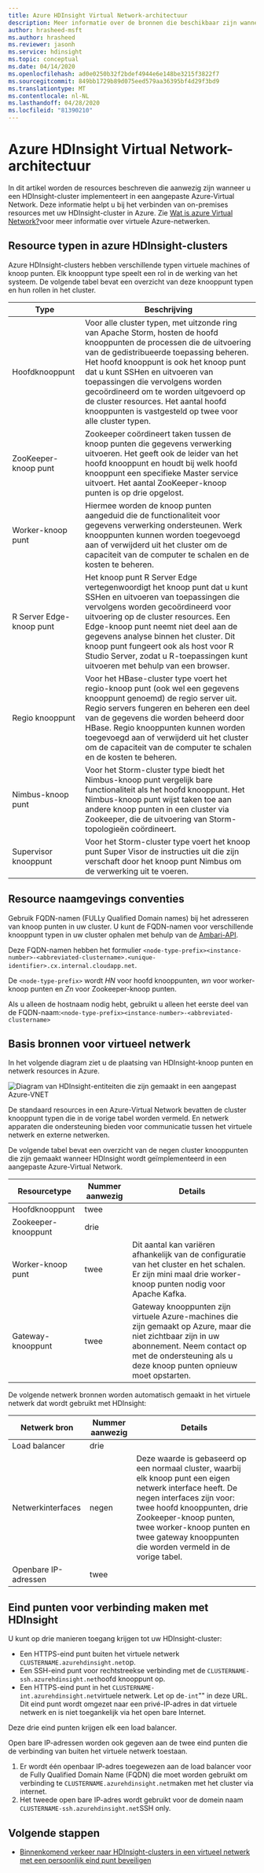 ```yaml
---
title: Azure HDInsight Virtual Network-architectuur
description: Meer informatie over de bronnen die beschikbaar zijn wanneer u een HDInsight-cluster maakt in een Azure-Virtual Network.
author: hrasheed-msft
ms.author: hrasheed
ms.reviewer: jasonh
ms.service: hdinsight
ms.topic: conceptual
ms.date: 04/14/2020
ms.openlocfilehash: ad0e0250b32f2bdef4944e6e148be3215f3822f7
ms.sourcegitcommit: 849bb1729b89d075eed579aa36395bf4d29f3bd9
ms.translationtype: MT
ms.contentlocale: nl-NL
ms.lasthandoff: 04/28/2020
ms.locfileid: "81390210"
---
```

# <a name="azure-hdinsight-virtual-network-architecture"></a>Azure HDInsight Virtual Network-architectuur

In dit artikel worden de resources beschreven die aanwezig zijn wanneer u een HDInsight-cluster implementeert in een aangepaste Azure-Virtual Network. Deze informatie helpt u bij het verbinden van on-premises resources met uw HDInsight-cluster in Azure. Zie [Wat is azure Virtual Network?](../virtual-network/virtual-networks-overview.md)voor meer informatie over virtuele Azure-netwerken.

## <a name="resource-types-in-azure-hdinsight-clusters"></a>Resource typen in azure HDInsight-clusters

Azure HDInsight-clusters hebben verschillende typen virtuele machines of knoop punten. Elk knooppunt type speelt een rol in de werking van het systeem. De volgende tabel bevat een overzicht van deze knooppunt typen en hun rollen in het cluster.

| Type | Beschrijving |
| --- | --- |
| Hoofdknooppunt |  Voor alle cluster typen, met uitzonde ring van Apache Storm, hosten de hoofd knooppunten de processen die de uitvoering van de gedistribueerde toepassing beheren. Het hoofd knooppunt is ook het knoop punt dat u kunt SSHen en uitvoeren van toepassingen die vervolgens worden gecoördineerd om te worden uitgevoerd op de cluster resources. Het aantal hoofd knooppunten is vastgesteld op twee voor alle cluster typen. |
| ZooKeeper-knoop punt | Zookeeper coördineert taken tussen de knoop punten die gegevens verwerking uitvoeren. Het geeft ook de leider van het hoofd knooppunt en houdt bij welk hoofd knooppunt een specifieke Master service uitvoert. Het aantal ZooKeeper-knoop punten is op drie opgelost. |
| Worker-knoop punt | Hiermee worden de knoop punten aangeduid die de functionaliteit voor gegevens verwerking ondersteunen. Werk knooppunten kunnen worden toegevoegd aan of verwijderd uit het cluster om de capaciteit van de computer te schalen en de kosten te beheren. |
| R Server Edge-knoop punt | Het knoop punt R Server Edge vertegenwoordigt het knoop punt dat u kunt SSHen en uitvoeren van toepassingen die vervolgens worden gecoördineerd voor uitvoering op de cluster resources. Een Edge-knoop punt neemt niet deel aan de gegevens analyse binnen het cluster. Dit knoop punt fungeert ook als host voor R Studio Server, zodat u R-toepassingen kunt uitvoeren met behulp van een browser. |
| Regio knooppunt | Voor het HBase-cluster type voert het regio-knoop punt (ook wel een gegevens knooppunt genoemd) de regio server uit. Regio servers fungeren en beheren een deel van de gegevens die worden beheerd door HBase. Regio knooppunten kunnen worden toegevoegd aan of verwijderd uit het cluster om de capaciteit van de computer te schalen en de kosten te beheren.|
| Nimbus-knoop punt | Voor het Storm-cluster type biedt het Nimbus-knoop punt vergelijk bare functionaliteit als het hoofd knooppunt. Het Nimbus-knoop punt wijst taken toe aan andere knoop punten in een cluster via Zookeeper, die de uitvoering van Storm-topologieën coördineert. |
| Supervisor knooppunt | Voor het Storm-cluster type voert het knoop punt Super Visor de instructies uit die zijn verschaft door het knoop punt Nimbus om de verwerking uit te voeren. |

## <a name="resource-naming-conventions"></a>Resource naamgevings conventies

Gebruik FQDN-namen (FULLy Qualified Domain names) bij het adresseren van knoop punten in uw cluster. U kunt de FQDN-namen voor verschillende knooppunt typen in uw cluster ophalen met behulp van de [Ambari-API](hdinsight-hadoop-manage-ambari-rest-api.md).

Deze FQDN-namen hebben het formulier `<node-type-prefix><instance-number>-<abbreviated-clustername>.<unique-identifier>.cx.internal.cloudapp.net`.

De `<node-type-prefix>` wordt *HN* voor hoofd knooppunten, *wn* voor worker-knoop punten en *Zn* voor Zookeeper-knoop punten.

Als u alleen de hostnaam nodig hebt, gebruikt u alleen het eerste deel van de FQDN-naam:`<node-type-prefix><instance-number>-<abbreviated-clustername>`

## <a name="basic-virtual-network-resources"></a>Basis bronnen voor virtueel netwerk

In het volgende diagram ziet u de plaatsing van HDInsight-knoop punten en netwerk resources in Azure.

![Diagram van HDInsight-entiteiten die zijn gemaakt in een aangepast Azure-VNET](./media/hdinsight-virtual-network-architecture/hdinsight-vnet-diagram.png)

De standaard resources in een Azure-Virtual Network bevatten de cluster knooppunt typen die in de vorige tabel worden vermeld. En netwerk apparaten die ondersteuning bieden voor communicatie tussen het virtuele netwerk en externe netwerken.

De volgende tabel bevat een overzicht van de negen cluster knooppunten die zijn gemaakt wanneer HDInsight wordt geïmplementeerd in een aangepaste Azure-Virtual Network.

| Resourcetype | Nummer aanwezig | Details |
| --- | --- | --- |
|Hoofdknooppunt | twee |    |
|Zookeeper-knooppunt | drie | |
|Worker-knoop punt | twee | Dit aantal kan variëren afhankelijk van de configuratie van het cluster en het schalen. Er zijn mini maal drie worker-knoop punten nodig voor Apache Kafka.  |
|Gateway-knooppunt | twee | Gateway knooppunten zijn virtuele Azure-machines die zijn gemaakt op Azure, maar die niet zichtbaar zijn in uw abonnement. Neem contact op met de ondersteuning als u deze knoop punten opnieuw moet opstarten. |

De volgende netwerk bronnen worden automatisch gemaakt in het virtuele netwerk dat wordt gebruikt met HDInsight:

| Netwerk bron | Nummer aanwezig | Details |
| --- | --- | --- |
|Load balancer | drie | |
|Netwerkinterfaces | negen | Deze waarde is gebaseerd op een normaal cluster, waarbij elk knoop punt een eigen netwerk interface heeft. De negen interfaces zijn voor: twee hoofd knooppunten, drie Zookeeper-knoop punten, twee worker-knoop punten en twee gateway knooppunten die worden vermeld in de vorige tabel. |
|Openbare IP-adressen | twee |    |

## <a name="endpoints-for-connecting-to-hdinsight"></a>Eind punten voor verbinding maken met HDInsight

U kunt op drie manieren toegang krijgen tot uw HDInsight-cluster:

- Een HTTPS-eind punt buiten het virtuele netwerk `CLUSTERNAME.azurehdinsight.net`op.
- Een SSH-eind punt voor rechtstreekse verbinding met de `CLUSTERNAME-ssh.azurehdinsight.net`hoofd knooppunt op.
- Een HTTPS-eind punt in het `CLUSTERNAME-int.azurehdinsight.net`virtuele netwerk. Let op de`-int`"" in deze URL. Dit eind punt wordt omgezet naar een privé-IP-adres in dat virtuele netwerk en is niet toegankelijk via het open bare Internet.

Deze drie eind punten krijgen elk een load balancer.

Open bare IP-adressen worden ook gegeven aan de twee eind punten die de verbinding van buiten het virtuele netwerk toestaan.

1. Er wordt één openbaar IP-adres toegewezen aan de load balancer voor de Fully Qualified Domain Name (FQDN) die moet worden gebruikt om verbinding te `CLUSTERNAME.azurehdinsight.net`maken met het cluster via internet.
1. Het tweede open bare IP-adres wordt gebruikt voor de domein naam `CLUSTERNAME-ssh.azurehdinsight.net`SSH only.

## <a name="next-steps"></a>Volgende stappen

- [Binnenkomend verkeer naar HDInsight-clusters in een virtueel netwerk met een persoonlijk eind punt beveiligen](https://azure.microsoft.com/blog/secure-incoming-traffic-to-hdinsight-clusters-in-a-vnet-with-private-endpoint/)
